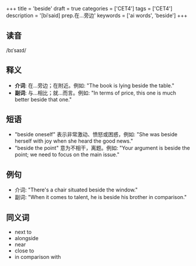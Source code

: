 +++
title = 'beside'
draft = true
categories = ['CET4']
tags = ['CET4']
description = '[biˈsaid] prep.在…旁边'
keywords = ['ai words', 'beside']
+++

## 读音
/bɪˈsaɪd/

## 释义
- **介词**: 在...旁边；在附近。例如: "The book is lying beside the table." 
- **副词**: 与...相比；就...而言。例如: "In terms of price, this one is much better beside that one."

## 短语
- "beside oneself" 表示非常激动、愤怒或困惑，例如: "She was beside herself with joy when she heard the good news."
- "beside the point" 意为不相干，离题。例如: "Your argument is beside the point; we need to focus on the main issue."

## 例句
- 介词: "There's a chair situated beside the window."
- 副词: "When it comes to talent, he is beside his brother in comparison."

## 同义词
- next to
- alongside
- near
- close to
- in comparison with
